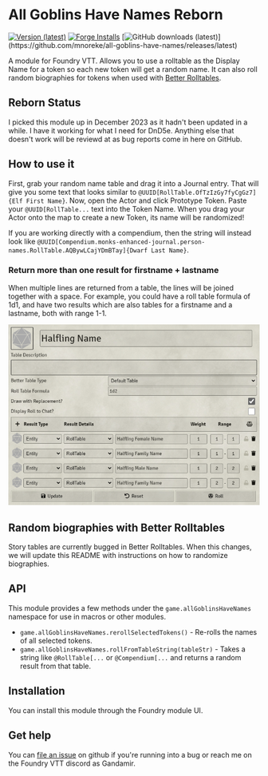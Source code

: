 # All Goblins Have Names Reborn
[![Version (latest)](https://img.shields.io/github/v/release/mnoreke/all-goblins-have-names)](https://github.com/mnoreke/all-goblins-have-names/releases/latest)
[![Forge Installs](https://img.shields.io/badge/dynamic/json?label=Forge%20Installs&query=package.installs&suffix=%25&url=https%3A%2F%2Fforge-vtt.com%2Fapi%2Fbazaar%2Fpackage%2Fall-goblins-have-names-reborn&colorB=4aa94a)](https://forge-vtt.com/bazaar#package=all-goblins-have-names-reborn)
[![GitHub downloads (latest)](https://img.shields.io/badge/dynamic/json?label=Downloads@latest&query=assets[?(@.name.includes('zip'))].download_count&url=https://api.github.com/repos/mnoreke/all-goblins-have-names/releases/latest&color=green)](https://github.com/mnoreke/all-goblins-have-names/releases/latest)

A module for Foundry VTT. Allows you to use a rolltable as the Display Name for a token so each new
token will get a random name. It can also roll random biographies for tokens when used with [Better Rolltables](https://foundryvtt.com/packages/better-rolltables/).

## Reborn Status

I picked this module up in December 2023 as it hadn't been updated in a while. I have it working for what I need for DnD5e. Anything else that doesn't work will be reviewd at as bug reports come in here on GitHub.

## How to use it

First, grab your random name table and drag it into a Journal entry. That will give you some
text that looks similar to `@UUID[RollTable.OfTzIzGy7fyCgGz7]{Elf First Name}`. Now, open the Actor
and click Prototype Token. Paste your `@UUID[RollTable...` text into the Token Name. When you drag your Actor
onto the map to create a new Token, its name will be randomized!

If you are working directly with a compendium, then the string will instead look like `@UUID[Compendium.monks-enhanced-journal.person-names.RollTable.AQBywLCajYDmBTay]{Dwarf Last Name}`.

### Return more than one result for firstname + lastname

When multiple lines are returned from a table, the lines will be joined together with a space. For example, you could have a roll table formula of 1d1, and have two results which are also tables for a firstname and a lastname, both with range 1-1.

![A RollTable that returns multiple lines on the same dice roll, for firstname and lastname](./example.png)

## Random biographies with Better Rolltables

Story tables are currently bugged in Better Rolltables. When this changes, we will update this README with instructions on how to randomize biographies.

## API

This module provides a few methods under the `game.allGoblinsHaveNames` namespace for use in macros or other modules.

- `game.allGoblinsHaveNames.rerollSelectedTokens()` - Re-rolls the names of all selected tokens.
- `game.allGoblinsHaveNames.rollFromTableString(tableStr)` - Takes a string like `@RollTable[...` or `@Compendium[...` and returns a random result from that table.

## Installation

You can install this module through the Foundry module UI.

## Get help

You can [file an issue](https://github.com/mnoreke/all-goblins-have-names/issues/new) on github if
you're running into a bug or reach me on the Foundry VTT discord as Gandamir.
